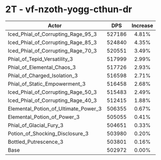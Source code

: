 # 2T - vf-nzoth-yogg-cthun-dr
| Actor | DPS | Increase |
|---|:---:|:---:|
|Iced_Phial_of_Corrupting_Rage_95_3|527186|4.81%|
|Iced_Phial_of_Corrupting_Rage_85_3|524840|4.35%|
|Iced_Phial_of_Corrupting_Rage_70_3|520551|3.49%|
|Phial_of_Tepid_Versatility_3|517999|2.99%|
|Phial_of_Elemental_Chaos_3|517726|2.93%|
|Phial_of_Charged_Isolation_3|516598|2.71%|
|Phial_of_Static_Empowerment_3|516458|2.68%|
|Iced_Phial_of_Corrupting_Rage_50_3|515483|2.49%|
|Iced_Phial_of_Corrupting_Rage_40_3|512415|1.88%|
|Elemental_Potion_of_Ultimate_Power_3|506355|0.67%|
|Elemental_Potion_of_Power_3|505055|0.41%|
|Phial_of_Glacial_Fury_3|504651|0.33%|
|Potion_of_Shocking_Disclosure_3|503980|0.20%|
|Bottled_Putrescence_3|503801|0.16%|
|Base|502972|0.00%|
